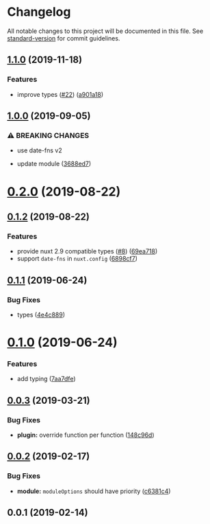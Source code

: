 # Changelog

All notable changes to this project will be documented in this file. See [standard-version](https://github.com/conventional-changelog/standard-version) for commit guidelines.

## [1.1.0](https://github.com/nuxt-community/date-fns-module/compare/v1.0.0...v1.1.0) (2019-11-18)


### Features

* improve types ([#22](https://github.com/nuxt-community/date-fns-module/issues/22)) ([a901a18](https://github.com/nuxt-community/date-fns-module/commit/a901a18))

## [1.0.0](https://github.com/nuxt-community/date-fns-module/compare/v0.2.0...v1.0.0) (2019-09-05)


### ⚠ BREAKING CHANGES

* use date-fns v2

* update module ([3688ed7](https://github.com/nuxt-community/date-fns-module/commit/3688ed7))

# [0.2.0](https://github.com/nuxt-community/date-fns-module/compare/v0.1.2...v0.2.0) (2019-08-22)



## [0.1.2](https://github.com/nuxt-community/date-fns-module/compare/v0.1.1...v0.1.2) (2019-08-22)


### Features

* provide nuxt 2.9 compatible types ([#8](https://github.com/nuxt-community/date-fns-module/issues/8)) ([69ea718](https://github.com/nuxt-community/date-fns-module/commit/69ea718))
* support `date-fns` in `nuxt.config` ([6898cf7](https://github.com/nuxt-community/date-fns-module/commit/6898cf7))

<a name="0.1.1"></a>
## [0.1.1](https://github.com/nuxt-community/date-fns-module/compare/v0.1.0...v0.1.1) (2019-06-24)


### Bug Fixes

* types ([4e4c889](https://github.com/nuxt-community/date-fns-module/commit/4e4c889))



<a name="0.1.0"></a>
# [0.1.0](https://github.com/nuxt-community/date-fns-module/compare/v0.0.3...v0.1.0) (2019-06-24)


### Features

* add typing ([7aa7dfe](https://github.com/nuxt-community/date-fns-module/commit/7aa7dfe))



<a name="0.0.3"></a>
## [0.0.3](https://github.com/nuxt-community/date-fns-module/compare/v0.0.2...v0.0.3) (2019-03-21)


### Bug Fixes

* **plugin:** override function per function ([148c96d](https://github.com/nuxt-community/date-fns-module/commit/148c96d))



<a name="0.0.2"></a>
## [0.0.2](https://github.com/nuxt-community/date-fns-module/compare/v0.0.1...v0.0.2) (2019-02-17)


### Bug Fixes

* **module:** `moduleOptions` should have priority ([c6381c4](https://github.com/nuxt-community/date-fns-module/commit/c6381c4))



<a name="0.0.1"></a>
## 0.0.1 (2019-02-14)
